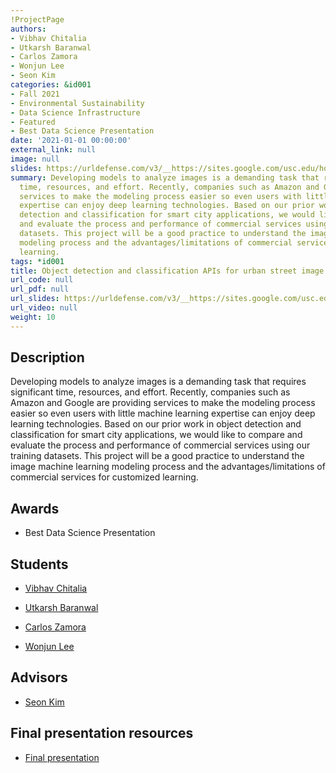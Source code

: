 ```yaml
---
!ProjectPage
authors:
- Vibhav Chitalia
- Utkarsh Baranwal
- Carlos Zamora
- Wonjun Lee
- Seon Kim
categories: &id001
- Fall 2021
- Environmental Sustainability
- Data Science Infrastructure
- Featured
- Best Data Science Presentation
date: '2021-01-01 00:00:00'
external_link: null
image: null
slides: https://urldefense.com/v3/__https://sites.google.com/usc.edu/homeless-encampments-in-la/home__;!!LIr3w8kk_Xxm!8Eq9mrdqLFc0LUaCGdonNK44IuCugGgQSvt90cBL0xEveRFYamBdezONTYoHeoo$
summary: Developing models to analyze images is a demanding task that requires significant
  time, resources, and effort. Recently, companies such as Amazon and Google are providing
  services to make the modeling process easier so even users with little machine learning
  expertise can enjoy deep learning technologies. Based on our prior work in object
  detection and classification for smart city applications, we would like to compare
  and evaluate the process and performance of commercial services using our training
  datasets. This project will be a good practice to understand the image machine learning
  modeling process and the advantages/limitations of commercial services for customized
  learning.
tags: *id001
title: Object detection and classification APIs for urban street image analysis
url_code: null
url_pdf: null
url_slides: https://urldefense.com/v3/__https://sites.google.com/usc.edu/homeless-encampments-in-la/home__;!!LIr3w8kk_Xxm!8Eq9mrdqLFc0LUaCGdonNK44IuCugGgQSvt90cBL0xEveRFYamBdezONTYoHeoo$
url_video: null
weight: 10
---
```

## Description

Developing models to analyze images is a demanding task that requires significant time, resources, and effort. Recently, companies such as Amazon and Google are providing services to make the modeling process easier so even users with little machine learning expertise can enjoy deep learning technologies. Based on our prior work in object detection and classification for smart city applications, we would like to compare and evaluate the process and performance of commercial services using our training datasets. This project will be a good practice to understand the image machine learning modeling process and the advantages/limitations of commercial services for customized learning.



## Awards
* Best Data Science Presentation





## Students

* [Vibhav Chitalia](../../../author/vibhav-chitalia)

* [Utkarsh Baranwal](../../../author/utkarsh-baranwal)

* [Carlos Zamora](../../../author/carlos-zamora)

* [Wonjun Lee](../../../author/wonjun-lee)

## Advisors

* [Seon Kim](../../../author/seon-kim)

## Final presentation resources

* [Final presentation](https://urldefense.com/v3/__https://sites.google.com/usc.edu/homeless-encampments-in-la/home__;!!LIr3w8kk_Xxm!8Eq9mrdqLFc0LUaCGdonNK44IuCugGgQSvt90cBL0xEveRFYamBdezONTYoHeoo$)